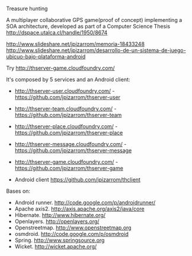 Treasure hunting

A multiplayer collaborative GPS game(proof of concept) implementing a SOA architecture, developed as part of a Computer Science Thesis http://dspace.utalca.cl/handle/1950/8674

http://www.slideshare.net/jpizarrom/memoria-18433248
http://www.slideshare.net/jpizarrom/desarrollo-de-un-sistema-de-juego-ubicuo-bajo-plataforma-android



Try http://thserver-game.cloudfoundry.com/

It's composed by 5 services and an Android client:
* http://thserver-user.cloudfoundry.com/	-	https://github.com/jpizarrom/thserver-user
* http://thserver-team.cloudfoundry.com/	-	https://github.com/jpizarrom/thserver-team
* http://thserver-place.cloudfoundry.com/	-	https://github.com/jpizarrom/thserver-place
* http://thserver-message.cloudfoundry.com/	-	https://github.com/jpizarrom/thserver-message
* http://thserver-game.cloudfoundry.com/	-	https://github.com/jpizarrom/thserver-game

* Android client https://github.com/jpizarrom/thclient


Bases on:
* Android runner. http://code.google.com/p/androidrunner/
* Apache axis2. http://axis.apache.org/axis2/java/core
* Hibernate. http://www.hibernate.org/
* Openlayers. http://openlayers.org/
* Openstreetmap. http://www.openstreetmap.org
* osmdroid. http://code.google.com/p/osmdroid
* Spring. http://www.springsource.org
* Wicket. http://wicket.apache.org/


